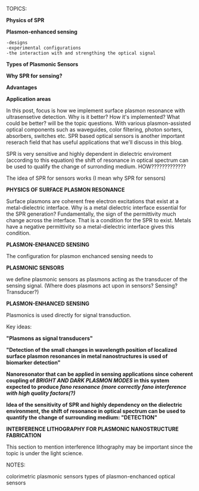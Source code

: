 

TOPICS:

__Physics of SPR__

__Plasmon-enhanced sensing__

	-designs
	-experimental configurations
	-the interaction with and strengthing the optical signal

__Types of Plasmonic Sensors__

__Why SPR for sensing?__

__Advantages__

__Application areas__





In this post, focus is how we implement surface plasmon resonance with ultrasensetive detection. Why is it better? How it's implemented? What could be better? will be the topic questions. With various plasmon-assisted optical components such as waveguides, color filtering, photon sorters, absorbers, switches etc.
SPR based optical sensors is another important reserach field that has useful applications that we'll discuss in this blog.




SPR is very sensitive and highly dependent in dielectric enviroment (according to this equation) the shift of resonance in optical spectrum can be used to qualify the change of surronding medium. HOW?????????????






The idea of SPR for sensors works (I mean why SPR for sensors)





__PHYSICS OF SURFACE PLASMON RESONANCE__

Surface plasmons are coherent free electron excitations that exist at a metal-dielectric interface. Why is a metal dielectric interface essential for the SPR generation? Fundamentally, the sign of the permittivity much change across the interface. That is a condition for the SPR to exist. Metals have a negative permittivity so a metal-dielectric interface gives this condition. 












__PLASMON-ENHANCED SENSING__

The configuration for plasmon enchanced sensing needs to 



__PLASMONIC SENSORS__

we define plasmonic sensors as plasmons acting as the transducer of the sensing signal. (Where does plasmons act upon in sensors? Sensing? Transducer?)


__PLASMON-ENHANCED SENSING__

Plasmonics is used directly for signal transduction.


Key ideas:

__"Plasmons as signal transducers"__

__"Detection of the small changes in wavelength position of localized surface plasmon resonances in metal nanostructures is used of biomarker detection"__

__Nanoresonator that can be applied in sensing applications since coherent coupling of *BRIGHT AND DARK PLASMON MODES* in this system expected to produce *fano resonance (more correctly fano interference with high quality factors(?)*__

__Idea of the sensitivity of SPR and highly dependency on the dielectric environment, the shift of resonance in optical spectrum can be used to quantify the change of surrounding medium: "DETECTION"__




__INTERFERENCE LITHOGRAPHY FOR PLASMONIC NANOSTRUCTURE FABRICATION__

This section to mention interference lithography may be important since the topic is under the light science.









NOTES:


colorimetric plasmonic sensors
types of plasmon-enchanced optical sensors

